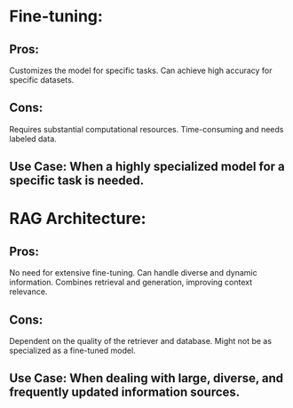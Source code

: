# Fine-tuning:

## Pros:
Customizes the model for specific tasks.
Can achieve high accuracy for specific datasets.
## Cons:
Requires substantial computational resources.
Time-consuming and needs labeled data.

## Use Case: When a highly specialized model for a specific task is needed.

# RAG Architecture:

## Pros:
No need for extensive fine-tuning.
Can handle diverse and dynamic information.
Combines retrieval and generation, improving context relevance.
## Cons:
Dependent on the quality of the retriever and database.
Might not be as specialized as a fine-tuned model.

## Use Case: When dealing with large, diverse, and frequently updated information sources.
